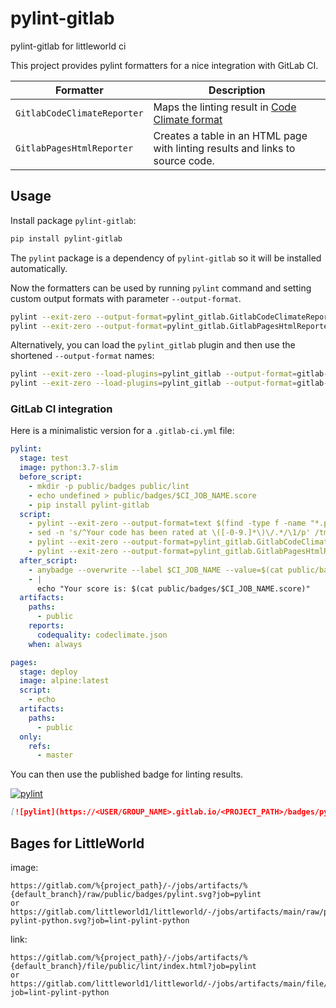 # pylint-gitlab
pylint-gitlab for littleworld ci

This project provides pylint formatters for a nice integration with GitLab CI.

| Formatter | Description |
| --- | --- |
| `GitlabCodeClimateReporter` | Maps the linting result in [Code Climate format](https://docs.gitlab.com/ee/user/project/merge_requests/code_quality.html) |
| `GitlabPagesHtmlReporter` | Creates a table in an HTML page with linting results and links to source code. |

## Usage

Install package `pylint-gitlab`:

```sh
pip install pylint-gitlab
```

The `pylint` package is a dependency of `pylint-gitlab` so it will be installed automatically.

Now the formatters can be used by running `pylint` command and setting custom output formats with parameter `--output-format`.

```sh
pylint --exit-zero --output-format=pylint_gitlab.GitlabCodeClimateReporter . > codeclimate.json
pylint --exit-zero --output-format=pylint_gitlab.GitlabPagesHtmlReporter . > pylint.html
```

Alternatively, you can load the `pylint_gitlab` plugin and then use the shortened `--output-format` names:

```sh
pylint --exit-zero --load-plugins=pylint_gitlab --output-format=gitlab-codeclimate . > codeclimate.json
pylint --exit-zero --load-plugins=pylint_gitlab --output-format=gitlab-pages-html . > pylint.html
```

### GitLab CI integration

Here is a minimalistic version for a `.gitlab-ci.yml` file:
```yaml
pylint:
  stage: test
  image: python:3.7-slim
  before_script:
    - mkdir -p public/badges public/lint
    - echo undefined > public/badges/$CI_JOB_NAME.score
    - pip install pylint-gitlab
  script:
    - pylint --exit-zero --output-format=text $(find -type f -name "*.py" ! -path "**/.venv/**") | tee /tmp/pylint.txt
    - sed -n 's/^Your code has been rated at \([-0-9.]*\)\/.*/\1/p' /tmp/pylint.txt > public/badges/$CI_JOB_NAME.score
    - pylint --exit-zero --output-format=pylint_gitlab.GitlabCodeClimateReporter $(find -type f -name "*.py" ! -path "**/.venv/**") > codeclimate.json
    - pylint --exit-zero --output-format=pylint_gitlab.GitlabPagesHtmlReporter $(find -type f -name "*.py" ! -path "**/.venv/**") > public/lint/index.html
  after_script:
    - anybadge --overwrite --label $CI_JOB_NAME --value=$(cat public/badges/$CI_JOB_NAME.score) --file=public/badges/$CI_JOB_NAME.svg 4=red 6=orange 8=yellow 10=green
    - |
      echo "Your score is: $(cat public/badges/$CI_JOB_NAME.score)"
  artifacts:
    paths:
      - public
    reports:
      codequality: codeclimate.json
    when: always

pages:
  stage: deploy
  image: alpine:latest
  script:
    - echo
  artifacts:
    paths:
      - public
  only:
    refs:
      - master
```

You can then use the published badge for linting results.

[![pylint](https://smueller18.gitlab.io/pylint-gitlab/badges/pylint.svg)](https://smueller18.gitlab.io/pylint-gitlab/lint/)

```markdown
[![pylint](https://<USER/GROUP_NAME>.gitlab.io/<PROJECT_PATH>/badges/pylint.svg)](https://<USER/GROUP_NAME>.gitlab.io/<PROJECT_PATH>/lint/)
```

## Bages for LittleWorld
image:
```
https://gitlab.com/%{project_path}/-/jobs/artifacts/%{default_branch}/raw/public/badges/pylint.svg?job=pylint
or
https://gitlab.com/littleworld1/littleworld/-/jobs/artifacts/main/raw/public/badges/lint-pylint-python.svg?job=lint-pylint-python
```
link:
```
https://gitlab.com/%{project_path}/-/jobs/artifacts/%{default_branch}/file/public/lint/index.html?job=pylint
or
https://gitlab.com/littleworld1/littleworld/-/jobs/artifacts/main/file/public/lint/index.html?job=lint-pylint-python
```
